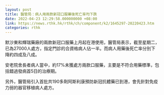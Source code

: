 ```yaml
---
layout: post
title: 醫管局：病人用兩款新冠口服藥後死亡率均下跌
date: 2022-04-23 12:29:58.000000000 +08:00
link: https://news.rthk.hk/rthk/ch/component/k2/1645297-20220423.htm
categories: rthk
---
```


默沙東和輝瑞藥廠的兩款新冠口服藥上月起在港使用，醫管局表示，截至星期二，已為27000人處方，指定門診的合資格病人佔一半。而病人用藥後死亡率分別下降約四成及八成。

安老院舍長者病人當中，約17%未獲處方兩款口服藥，主要是不符合用藥標準，包括錯過發病首5日的治療期。

另外，醫管局引入首批共190多劑阿斯利康預防新冠抗體藥已到港，會先針對免疫力弱的器官移植病人處方。
